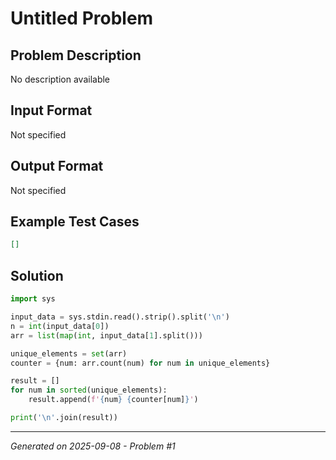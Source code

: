 # Untitled Problem

## Problem Description
No description available

## Input Format
Not specified

## Output Format
Not specified

## Example Test Cases
```json
[]
```

## Solution
```python
import sys

input_data = sys.stdin.read().strip().split('\n')
n = int(input_data[0])
arr = list(map(int, input_data[1].split()))

unique_elements = set(arr)
counter = {num: arr.count(num) for num in unique_elements}

result = []
for num in sorted(unique_elements):
    result.append(f'{num} {counter[num]}')

print('\n'.join(result))
```

---
*Generated on 2025-09-08 - Problem #1*